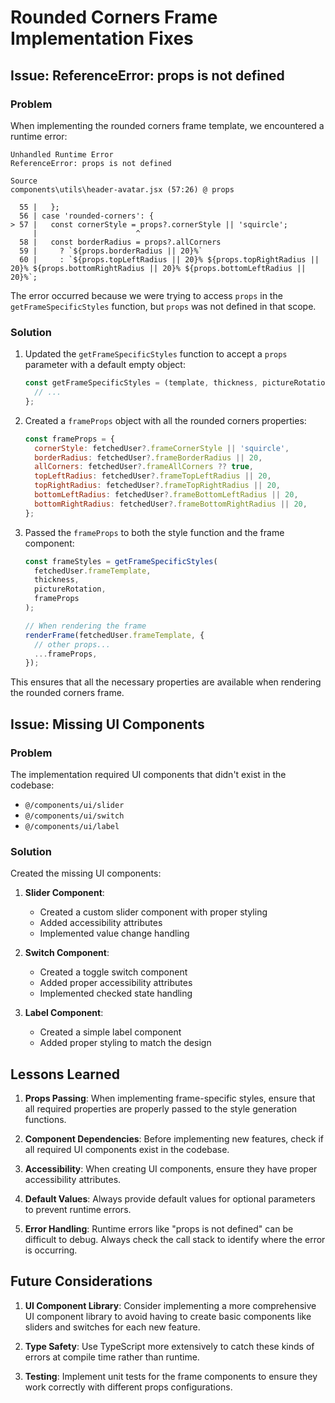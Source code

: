 # Rounded Corners Frame Implementation Fixes

## Issue: ReferenceError: props is not defined

### Problem

When implementing the rounded corners frame template, we encountered a runtime error:

```
Unhandled Runtime Error
ReferenceError: props is not defined

Source
components\utils\header-avatar.jsx (57:26) @ props

  55 |   };
  56 | case 'rounded-corners': {
> 57 |   const cornerStyle = props?.cornerStyle || 'squircle';
     |                      ^
  58 |   const borderRadius = props?.allCorners
  59 |     ? `${props.borderRadius || 20}%`
  60 |     : `${props.topLeftRadius || 20}% ${props.topRightRadius || 20}% ${props.bottomRightRadius || 20}% ${props.bottomLeftRadius || 20}%`;
```

The error occurred because we were trying to access `props` in the `getFrameSpecificStyles` function, but `props` was not defined in that scope.

### Solution

1. Updated the `getFrameSpecificStyles` function to accept a `props` parameter with a default empty object:

   ```javascript
   const getFrameSpecificStyles = (template, thickness, pictureRotation, props = {}) => {
     // ...
   };
   ```

2. Created a `frameProps` object with all the rounded corners properties:

   ```javascript
   const frameProps = {
     cornerStyle: fetchedUser?.frameCornerStyle || 'squircle',
     borderRadius: fetchedUser?.frameBorderRadius || 20,
     allCorners: fetchedUser?.frameAllCorners ?? true,
     topLeftRadius: fetchedUser?.frameTopLeftRadius || 20,
     topRightRadius: fetchedUser?.frameTopRightRadius || 20,
     bottomLeftRadius: fetchedUser?.frameBottomLeftRadius || 20,
     bottomRightRadius: fetchedUser?.frameBottomRightRadius || 20,
   };
   ```

3. Passed the `frameProps` to both the style function and the frame component:

   ```javascript
   const frameStyles = getFrameSpecificStyles(
     fetchedUser.frameTemplate,
     thickness,
     pictureRotation,
     frameProps
   );

   // When rendering the frame
   renderFrame(fetchedUser.frameTemplate, {
     // other props...
     ...frameProps,
   });
   ```

This ensures that all the necessary properties are available when rendering the rounded corners frame.

## Issue: Missing UI Components

### Problem

The implementation required UI components that didn't exist in the codebase:

- `@/components/ui/slider`
- `@/components/ui/switch`
- `@/components/ui/label`

### Solution

Created the missing UI components:

1. **Slider Component**:

   - Created a custom slider component with proper styling
   - Added accessibility attributes
   - Implemented value change handling

2. **Switch Component**:

   - Created a toggle switch component
   - Added proper accessibility attributes
   - Implemented checked state handling

3. **Label Component**:
   - Created a simple label component
   - Added proper styling to match the design

## Lessons Learned

1. **Props Passing**: When implementing frame-specific styles, ensure that all required properties are properly passed to the style generation functions.

2. **Component Dependencies**: Before implementing new features, check if all required UI components exist in the codebase.

3. **Accessibility**: When creating UI components, ensure they have proper accessibility attributes.

4. **Default Values**: Always provide default values for optional parameters to prevent runtime errors.

5. **Error Handling**: Runtime errors like "props is not defined" can be difficult to debug. Always check the call stack to identify where the error is occurring.

## Future Considerations

1. **UI Component Library**: Consider implementing a more comprehensive UI component library to avoid having to create basic components like sliders and switches for each new feature.

2. **Type Safety**: Use TypeScript more extensively to catch these kinds of errors at compile time rather than runtime.

3. **Testing**: Implement unit tests for the frame components to ensure they work correctly with different props configurations.
